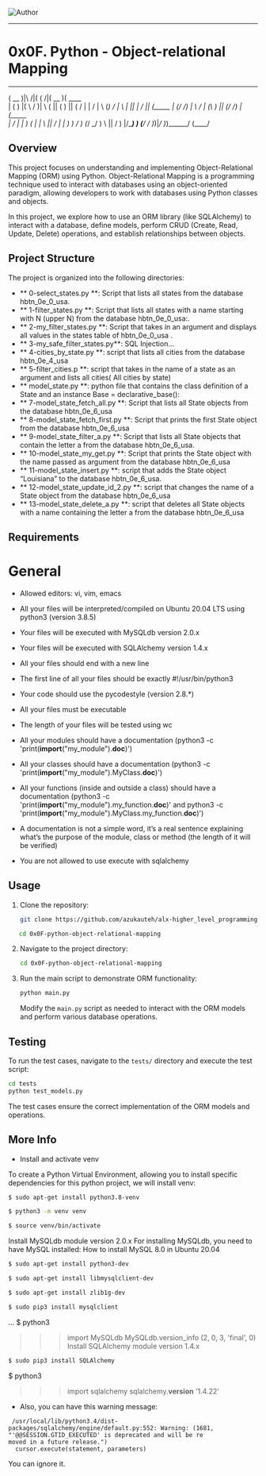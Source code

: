 ![Author](https://img.shields.io/badge/Author-Azuka%20Uteh-blue.svg)

---
# 0x0F. Python - Object-relational Mapping

  _______           _        _______  _______ 
 (  __   )|\     /|( (    /|(  __   )(  ____ \
 | (  )  |( \   / )|  \  ( || (  )  || (    \/
 | | /   | \ (_) / |   \ | || | /   || (_____ 
 | (/ /) |  \   /  | (\ \) || (/ /) |(_____ \
 |   / | |   ) (   | | \   ||   / | |      ) )
    /  ) (_/     \_/ )  \  ||  /  ) |/\____) )
   (__/            /    )_)|_/   )_)\______/ 
                   (____/                    




## Overview

This project focuses on understanding and implementing Object-Relational Mapping (ORM) using Python. Object-Relational Mapping is a programming technique used to interact with databases using an object-oriented paradigm, allowing developers to work with databases using Python classes and objects.

In this project, we explore how to use an ORM library (like SQLAlchemy) to interact with a database, define models, perform CRUD (Create, Read, Update, Delete) operations, and establish relationships between objects.

## Project Structure

The project is organized into the following directories:

- ** 0-select_states.py **: Script that lists all states from the database hbtn_0e_0_usa.
- ** 1-filter_states.py **: Script that lists all states with a name starting with N (upper N) from the database hbtn_0e_0_usa:.
- ** 2-my_filter_states.py **: Script that takes in an argument and displays all values in the states table of hbtn_0e_0_usa .
- ** 3-my_safe_filter_states.py**:  SQL Injection...
- ** 4-cities_by_state.py **: script that lists all cities from the database hbtn_0e_4_usa
- ** 5-filter_cities.p **: script that takes in the name of a state as an argument and lists all cities( All cities by state)
- ** model_state.py **: python file that contains the class definition of a State and an instance Base = declarative_base():
- ** 7-model_state_fetch_all.py **: Script that lists all State objects from the database hbtn_0e_6_usa
- ** 8-model_state_fetch_first.py **: Script that prints the first State object from the database hbtn_0e_6_usa
- ** 9-model_state_filter_a.py **: Script that lists all State objects that contain the letter a from the database hbtn_0e_6_usa.
- ** 10-model_state_my_get.py **: Script that prints the State object with the name passed as argument from the database hbtn_0e_6_usa
- ** 11-model_state_insert.py **:  script that adds the State object “Louisiana” to the database hbtn_0e_6_usa.
- ** 12-model_state_update_id_2.py **: script that changes the name of a State object from the database hbtn_0e_6_usa
- ** 13-model_state_delete_a.py **: script that deletes all State objects with a name containing the letter a from the database hbtn_0e_6_usa


## Requirements

 # General

- Allowed editors: vi, vim, emacs

- All your files will be interpreted/compiled on Ubuntu 20.04 LTS using python3 (version 3.8.5)

- Your files will be executed with MySQLdb version 2.0.x

- Your files will be executed with SQLAlchemy version 1.4.x

- All your files should end with a new line

- The first line of all your files should be exactly #!/usr/bin/python3

- Your code should use the pycodestyle (version 2.8.*)

- All your files must be executable

- The length of your files will be tested using wc

- All your modules should have a documentation (python3 -c 'print(__import__("my_module").__doc__)')

- All your classes should have a documentation (python3 -c 'print(__import__("my_module").MyClass.__doc__)')

- All your functions (inside and outside a class) should have a documentation (python3 -c 'print(__import__("my_module").my_function.__doc__)' and python3 -c 'print(__import__("my_module").MyClass.my_function.__doc__)')

- A documentation is not a simple word, it’s a real sentence explaining what’s the purpose of the module, class or method (the length of it will be verified)

- You are not allowed to use execute with sqlalchemy


## Usage

1. Clone the repository:

   ```bash
   git clone https://github.com/azukauteh/alx-higher_level_programming.git
   ```

```bash
   cd 0x0F-python-object-relational-mapping
   ```

2. Navigate to the project directory:

   ```bash
   cd 0x0F-python-object-relational-mapping
   ```

3. Run the main script to demonstrate ORM functionality:

   ```bash
   python main.py
   ```

   Modify the `main.py` script as needed to interact with the ORM models and perform various database operations.

## Testing

To run the test cases, navigate to the `tests/` directory and execute the test script:

```bash
cd tests
python test_models.py
```

The test cases ensure the correct implementation of the ORM models and operations.

## More Info

- Install and activate venv

To create a Python Virtual Environment, allowing you to install specific dependencies for this python project, we will install venv:

```bash
$ sudo apt-get install python3.8-venv
```
```bash
$ python3 -m venv venv
```
```bash
$ source venv/bin/activate
```
Install MySQLdb module version 2.0.x
For installing MySQLdb, you need to have MySQL installed: How to install MySQL 8.0 in Ubuntu 20.04
```bash
$ sudo apt-get install python3-dev
```
```bash
$ sudo apt-get install libmysqlclient-dev
```
```bash
$ sudo apt-get install zlib1g-dev
```
```bash
$ sudo pip3 install mysqlclient
```
...
$ python3
>>> import MySQLdb
>>> MySQLdb.version_info 
(2, 0, 3, 'final', 0)
Install SQLAlchemy module version 1.4.x
```bash
$ sudo pip3 install SQLAlchemy
```

$ python3
>>> import sqlalchemy
>>> sqlalchemy.__version__ 
'1.4.22'
- Also, you can have this warning message:

```
 /usr/local/lib/python3.4/dist-packages/sqlalchemy/engine/default.py:552: Warning: (1681, "'@@SESSION.GTID_EXECUTED' is deprecated and will be re
moved in a future release.")                                                                                                                    
  cursor.execute(statement, parameters)  
```
You can ignore it.
